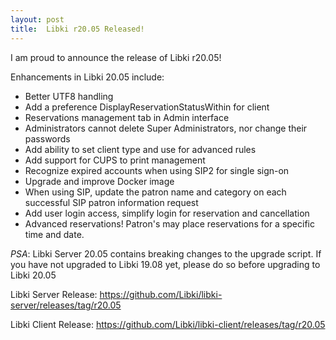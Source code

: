 ```yaml
---
layout: post
title:  Libki r20.05 Released!
---
```


I am proud to announce the release of Libki r20.05!

Enhancements in Libki 20.05 include:

* Better UTF8 handling
* Add a preference DisplayReservationStatusWithin for client
* Reservations management tab in Admin interface
* Administrators cannot delete Super Administrators, nor change their passwords
* Add ability to set client type and use for advanced rules
* Add support for CUPS to print management
* Recognize expired accounts when using SIP2 for single sign-on
* Upgrade and improve Docker image
* When using SIP, update the patron name and category on each successful SIP patron information request
* Add user login access, simplify login for reservation and cancellation
* Advanced reservations! Patron's may place reservations for a specific time and date.

*PSA*: Libki Server 20.05 contains breaking changes to the upgrade script. If you have not upgraded to Libki 19.08 yet, please do so before upgrading to Libki 20.05

Libki Server Release: https://github.com/Libki/libki-server/releases/tag/r20.05

Libki Client Release: https://github.com/Libki/libki-client/releases/tag/r20.05
